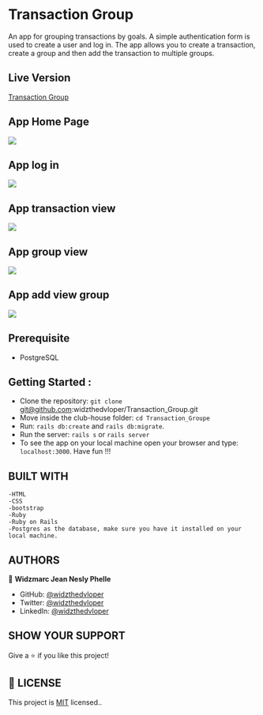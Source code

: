 # Transaction Group
An app for grouping transactions by goals. A simple authentication form is used to create a user and log in. The app allows you to create a transaction, create a group and then add the transaction to multiple groups.

## Live Version
[Transaction Group](https://tranquil-springs-52360.herokuapp.com/)

## App Home Page
![](app/assets/images/profil.png)
## App log in
![](app/assets/images/log_in.png)
## App transaction view
![](app/assets/images/transaction.png)
## App group view
![](app/assets/images/group.png)
## App add view group
![](app/assets/images/addtogroup.png)

## Prerequisite
- PostgreSQL

## Getting Started :
- Clone the repository: `git clone` git@github.com:widzthedvloper/Transaction_Group.git
- Move inside the club-house folder: `cd Transaction_Groupe`
- Run: `rails db:create` and `rails db:migrate`.
- Run the server: `rails s` or `rails server`
- To see the app on your local machine open your browser and type: `localhost:3000`. Have fun !!!


## BUILT WITH

    -HTML
    -CSS
    -bootstrap
    -Ruby
    -Ruby on Rails
    -Postgres as the database, make sure you have it installed on your local machine.


##  AUTHORS

👤 **Widzmarc Jean Nesly Phelle**

- GitHub: [@widzthedvloper](https://github.com/widzthedvloper)
- Twitter: [@widzthedvloper](https://twitter.com/widzthedvloper)
- LinkedIn: [@widzthedvloper](https://www.linkedin.com/in/widzmarc-jean-nesly-phelle-252a26129/)

## SHOW YOUR SUPPORT
Give a :star: if you like this project!

## 📝 LICENSE
This project is [MIT](/LICENSE) licensed..
